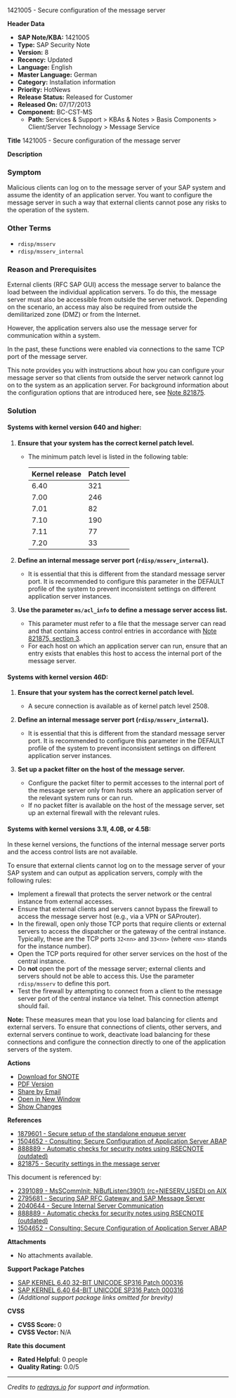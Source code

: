 1421005 - Secure configuration of the message server

**Header Data**
- **SAP Note/KBA:** 1421005
- **Type:** SAP Security Note
- **Version:** 8
- **Recency:** Updated
- **Language:** English
- **Master Language:** German
- **Category:** Installation information
- **Priority:** HotNews
- **Release Status:** Released for Customer
- **Released On:** 07/17/2013
- **Component:** BC-CST-MS
  - **Path:** Services & Support > KBAs & Notes > Basis Components > Client/Server Technology > Message Service

**Title**
1421005 - Secure configuration of the message server

**Description**

### Symptom
Malicious clients can log on to the message server of your SAP system and assume the identity of an application server.
You want to configure the message server in such a way that external clients cannot pose any risks to the operation of the system.

### Other Terms
- `rdisp/msserv`
- `rdisp/msserv_internal`

### Reason and Prerequisites
External clients (RFC SAP GUI) access the message server to balance the load between the individual application servers. To do this, the message server must also be accessible from outside the server network. Depending on the scenario, an access may also be required from outside the demilitarized zone (DMZ) or from the Internet.

However, the application servers also use the message server for communication within a system.

In the past, these functions were enabled via connections to the same TCP port of the message server.

This note provides you with instructions about how you can configure your message server so that clients from outside the server network cannot log on to the system as an application server. For background information about the configuration options that are introduced here, see [Note 821875](https://me.sap.com/notes/821875).

### Solution

#### Systems with kernel version 640 and higher:

1. **Ensure that your system has the correct kernel patch level.**
   - The minimum patch level is listed in the following table:

     | Kernel release | Patch level |
     |----------------|-------------|
     | 6.40           | 321         |
     | 7.00           | 246         |
     | 7.01           | 82          |
     | 7.10           | 190         |
     | 7.11           | 77          |
     | 7.20           | 33          |

2. **Define an internal message server port (`rdisp/msserv_internal`).**
   - It is essential that this is different from the standard message server port. It is recommended to configure this parameter in the DEFAULT profile of the system to prevent inconsistent settings on different application server instances.

3. **Use the parameter `ms/acl_info` to define a message server access list.**
   - This parameter must refer to a file that the message server can read and that contains access control entries in accordance with [Note 821875, section 3](https://me.sap.com/notes/821875,section,3).
   - For each host on which an application server can run, ensure that an entry exists that enables this host to access the internal port of the message server.

#### Systems with kernel version 46D:

1. **Ensure that your system has the correct kernel patch level.**
   - A secure connection is available as of kernel patch level 2508.

2. **Define an internal message server port (`rdisp/msserv_internal`).**
   - It is essential that this is different from the standard message server port. It is recommended to configure this parameter in the DEFAULT profile of the system to prevent inconsistent settings on different application server instances.

3. **Set up a packet filter on the host of the message server.**
   - Configure the packet filter to permit accesses to the internal port of the message server only from hosts where an application server of the relevant system runs or can run.
   - If no packet filter is available on the host of the message server, set up an external firewall with the relevant rules.

#### Systems with kernel versions 3.1I, 4.0B, or 4.5B:

In these kernel versions, the functions of the internal message server ports and the access control lists are not available.

To ensure that external clients cannot log on to the message server of your SAP system and can output as application servers, comply with the following rules:

- Implement a firewall that protects the server network or the central instance from external accesses.
- Ensure that external clients and servers cannot bypass the firewall to access the message server host (e.g., via a VPN or SAProuter).
- In the firewall, open only those TCP ports that require clients or external servers to access the dispatcher or the gateway of the central instance. Typically, these are the TCP ports `32<nn>` and `33<nn>` (where `<nn>` stands for the instance number).
- Open the TCP ports required for other server services on the host of the central instance.
- Do **not** open the port of the message server; external clients and servers should not be able to access this. Use the parameter `rdisp/msserv` to define this port.
- Test the firewall by attempting to connect from a client to the message server port of the central instance via telnet. This connection attempt should fail.

**Note:** These measures mean that you lose load balancing for clients and external servers. To ensure that connections of clients, other servers, and external servers continue to work, deactivate load balancing for these connections and configure the connection directly to one of the application servers of the system.

**Actions**
- [Download for SNOTE](https://notesdownloads.sap.com/note/0040000016948312017)
- [PDF Version](https://me.sap.com/sap/support/sfm/notes/print/0001421005?language=en-US&token=53211D75A447D4FA38BAB506A8BBB22E)
- [Share by Email](#)
- [Open in New Window](#)
- [Show Changes](/notesLatestChanges/0001421005/E/diff)

**References**
- [1879601 - Secure setup of the standalone enqueue server](https://me.sap.com/notes/1879601)
- [1504652 - Consulting: Secure Configuration of Application Server ABAP](https://me.sap.com/notes/1504652)
- [888889 - Automatic checks for security notes using RSECNOTE (outdated)](https://me.sap.com/notes/888889)
- [821875 - Security settings in the message server](https://me.sap.com/notes/821875)

This document is referenced by:
- [2391089 - MsSCommInit: NiBufListen(3901) (rc=NIESERV_USED) on AIX](https://me.sap.com/notes/2391089)
- [2795681 - Securing SAP RFC Gateway and SAP Message Server](https://me.sap.com/notes/2795681)
- [2040644 - Secure Internal Server Communication](https://me.sap.com/notes/2040644)
- [888889 - Automatic checks for security notes using RSECNOTE (outdated)](https://me.sap.com/notes/888889)
- [1504652 - Consulting: Secure Configuration of Application Server ABAP](https://me.sap.com/notes/1504652)

**Attachments**
- No attachments available.

**Support Package Patches**
- [SAP KERNEL 6.40 32-BIT UNICODE SP316 Patch 000316](https://me.sap.com/softwarecenter/template/products/_APP=00200682500000001943&_EVENT=DISPHIER&HEADER=Y&FUNCTIONBAR=N&EVENT=TREE&NE=NAVIGATE&ENR=01200314690200004051&V=MAINT)
- [SAP KERNEL 6.40 64-BIT UNICODE SP316 Patch 000316](https://me.sap.com/softwarecenter/template/products/_APP=00200682500000001943&_EVENT=DISPHIER&HEADER=Y&FUNCTIONBAR=N&EVENT=TREE&NE=NAVIGATE&ENR=01200314690200004052&V=MAINT)
- *(Additional support package links omitted for brevity)*

**CVSS**
- **CVSS Score:** 0
- **CVSS Vector:** N/A

**Rate this document**
- **Rated Helpful:** 0 people
- **Quality Rating:** 0.0/5

---

*Credits to [redrays.io](https://redrays.io) for support and information.*